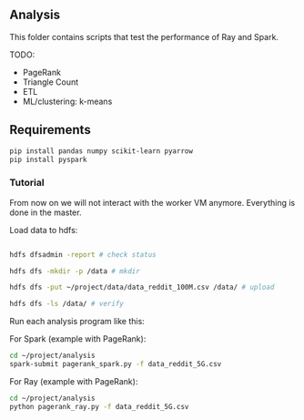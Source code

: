## Analysis

This folder contains scripts that test the performance of Ray and Spark.

TODO:
- PageRank
- Triangle Count
- ETL
- ML/clustering: k-means

## Requirements

```bash
pip install pandas numpy scikit-learn pyarrow
pip install pyspark
```

### Tutorial

From now on we will not interact with the worker VM anymore. Everything is done in the master.

Load data to hdfs:
```bash

hdfs dfsadmin -report # check status

hdfs dfs -mkdir -p /data # mkdir

hdfs dfs -put ~/project/data/data_reddit_100M.csv /data/ # upload

hdfs dfs -ls /data/ # verify
```

Run each analysis program like this:

For Spark (example with PageRank):
```bash
cd ~/project/analysis
spark-submit pagerank_spark.py -f data_reddit_5G.csv
```

For Ray (example with PageRank):
```bash
cd ~/project/analysis
python pagerank_ray.py -f data_reddit_5G.csv
```